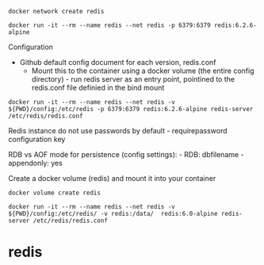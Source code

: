 ```
docker network create redis

docker run -it --rm --name redis --net redis -p 6379:6379 redis:6.2.6-alpine
```

Configuration

- Github default config document for each version, redis.conf
    - Mount this to the container using a docker volume (the entire config directory) - run redis server as an entry point, pointined to the redis.conf file definied in the bind mount
```
docker run -it --rm --name redis --net redis -v ${PWD}/config:/etc/redis -p 6379:6379 redis:6.2.6-alpine redis-server /etc/redis/redis.conf
```

Redis instance do not use passwords by default - requirepassword configuration key

RDB vs AOF mode for persistence (config settings):
    - RDB: dbfilename <dump>
    - appendonly: yes

Create a docker volume (redis) and mount it into your container


```
docker volume create redis

docker run -it --rm --name redis --net redis -v ${PWD}/config:/etc/redis/ -v redis:/data/  redis:6.0-alpine redis-server /etc/redis/redis.conf
```
# redis
